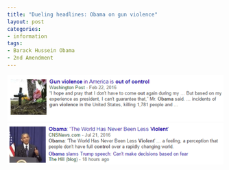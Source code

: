 ```yaml
---
title: "Dueling headlines: Obama on gun violence"
layout: post
categories:
- information
tags:
- Barack Hussein Obama
- 2nd Amendment
---
```


[![20160222 Obama](/assets/img/2016/07/20160222-Obama.png)](/assets/img/2016/07/20160222-Obama.png)
[![20160721 Obama](/assets/img/2016/07/20160721-Obama.png)](/assets/img/2016/07/20160721-Obama.png)